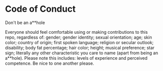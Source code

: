 # Code of Conduct
Don't be an a**hole

Everyone should feel comfortable using or making contributions to this repo, regardless of: gender; gender identity; sexual orientation; age; skin color; country of origin; first spoken language; religion or secular outlook; disability; body fat percentage; hair color; height; musical preference; star sign; literally any other characteristic you care to name (apart from being an a**hole). Please note this includes: levels of experience and perceived competence. Be nice to one another please.
